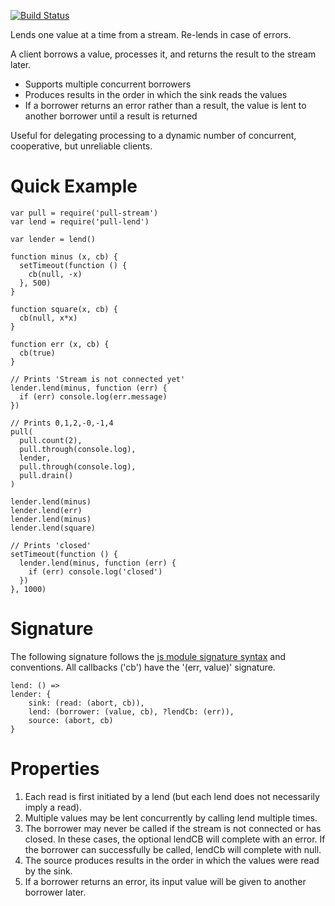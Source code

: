 [![Build Status](https://travis-ci.org/elavoie/pull-lend.svg?branch=master)](https://travis-ci.org/elavoie/pull-lend)

Lends one value at a time from a stream. Re-lends in case of errors.

A client borrows a value, processes it, and returns the result to the stream
later. 

* Supports multiple concurrent borrowers
* Produces results in the order in which the sink reads the values
* If a borrower returns an error rather than a result, the value is lent to
  another borrower until a result is returned

Useful for delegating processing to a dynamic number of concurrent,
cooperative, but unreliable clients.

Quick Example
=============

    var pull = require('pull-stream')
    var lend = require('pull-lend')

    var lender = lend()

    function minus (x, cb) {
      setTimeout(function () {
        cb(null, -x)
      }, 500)
    }

    function square(x, cb) {
      cb(null, x*x)
    }

    function err (x, cb) {
      cb(true)
    }

    // Prints 'Stream is not connected yet'
    lender.lend(minus, function (err) {
      if (err) console.log(err.message)
    })

    // Prints 0,1,2,-0,-1,4
    pull(
      pull.count(2),
      pull.through(console.log),
      lender,
      pull.through(console.log),
      pull.drain()
    )

    lender.lend(minus)
    lender.lend(err)
    lender.lend(minus)
    lender.lend(square)

    // Prints 'closed'
    setTimeout(function () {
      lender.lend(minus, function (err) {
        if (err) console.log('closed')
      })
    }, 1000)

Signature 
=========

The following signature follows the [js module signature
syntax](https://github.com/elavoie/js-module-signature-syntax) and conventions.
All callbacks ('cb') have the '(err, value)' signature.

    lend: () =>
    lender: {
        sink: (read: (abort, cb)),
        lend: (borrower: (value, cb), ?lendCb: (err)),
        source: (abort, cb)
    }


Properties 
==========

1. Each read is first initiated by a lend (but each lend does not necessarily imply a read).
2. Multiple values may be lent concurrently by calling lend multiple times.
3. The borrower may never be called if the stream is not connected or has closed.
   In these cases, the optional lendCB will complete with an error. If the
   borrower can successfully be called, lendCb will complete with null.
4. The source produces results in the order in which the values were read by the sink.
5. If a borrower returns an error, its input value will be given to another borrower later.

